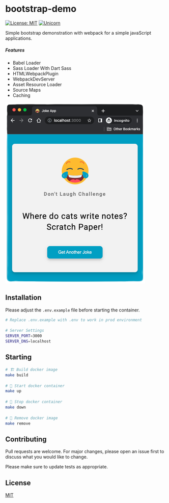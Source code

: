 # bootstrap-demo
[![License: MIT](https://img.shields.io/badge/License-MIT-yellow.svg)](https://github.com/kori2000/telegram-bot/blob/main/LICENSE)
[![Unicorn](https://img.shields.io/badge/nyancat-approved-ff69b4.svg)](https://www.youtube.com/watch?v=QH2-TGUlwu4)

Simple bootstrap demonstration with webpack for a simple javaScript applications.
##### Features

- Babel Loader
- Sass Loader With Dart Sass
- HTMLWebpackPlugin
- WebpackDevServer
- Asset Resource Loader
- Source Maps
- Caching

![Screenshot](https://raw.githubusercontent.com/kori2000/bootstrap-demo/main/screenshot.png)

## Installation

Please adjust the `.env.example` file before starting the container.

```bash
# Replace .env.example with .env to work in prod environment

# Server Settings
SERVER_PORT=3000
SERVER_DNS=localhost
```

## Starting

```bash
# 🏗️ Build docker image
make build

# 🚀 Start docker container
make up

# 🛑 Stop docker container
make down

# 🚽 Remove docker image
make remove
```

## Contributing
Pull requests are welcome. For major changes, please open an issue first to discuss what you would like to change.

Please make sure to update tests as appropriate.

## License
[MIT](https://choosealicense.com/licenses/mit/)